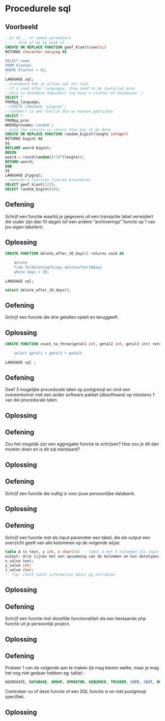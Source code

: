 # Procedurele sql

## Voorbeeld
```sql
--$1 $2 .. or named parameters
--' ' blok of $$ $$ blok of ..
CREATE OR REPLACE FUNCTION geef_klant(numeric)
RETURNS character varying AS
'
SELECT naam
FROM klanten
WHERE klantnr = $1;
'
LANGUAGE sql;
--standaard heb je alleen sql als taal
--if u need other languages, they need to be installed once
--this is database dependent (we have a cluster of databases..)
SELECT *
FROMpg_language;
--CREATE LANGUAGE 'plpgsql';
--random() is een functie die we kunnen gebruiken
SELECT *
FROMpg_proc
WHEREproname='random';
--mind the returns vs return thas has to be done
CREATE OR REPLACE FUNCTION random_bigint(lengte integer)
RETURNS bigint AS
$$
DECLARE woord bigint;
BEGIN
woord = round(random()*10^(lengte));
RETURN woord;
END
$$
LANGUAGE plpgsql;
--execute a function (stored procedure)
SELECT geef_klant(122);
SELECT random_bigint(10);
```


## Oefening
Schrijf een functie waarbij je gegevens uit een transactie tabel verwijdert die ouder zijn dan 10 dagen (of een andere “archiverings” functie op 1 van jou eigen tabellen).

## Oplossing
```sql
CREATE FUNCTION delete_after_10_days() returns void AS
    '
    delete
    from fordeletingthings.deleteafter10days
    where days > 10;
    '
LANGUAGE sql;

select delete_after_10_days();
```

## Oefening
Schrijf een functie die drie getallen optelt en teruggeeft.

## Oplossing
```sql
CREATE FUNCTION count_to_three(getal1 int, getal2 int, getal3 int) returns int AS
    '
    select getal1 + getal2 + getal3
    '
LANGUAGE sql ;
```

## Oefening
Geef 3 mogelijke procedurale talen op postgresql en vind een overeenkomst met een ander software pakket (dbsoftware) op minstens 1 van die procedurale talen.

## Oplossing



## Oefening
Zou het mogelijk zijn een aggregatie functie te schrijven?
Hoe zou je dit dan moeten doen en is dit sql standaard?

## Oplossing



## Oefening
Schrijf een functie die nuttig is voor jouw persoonlijke databank.

## Oplossing



## Oefening
Schrijf een functie met als input parameter een tabel, die als output een overzicht geeft van alle kolommen op de volgende wijze:
```sql
table A (x text, y int, z char(4)) -- tabel A met 3 kolommen als input
output: drie lijnen met een opsomming van de kolommen en hun datatypes.
x_value text;
y_value int;
z_value char;
-- tip: check table information about pg_attribute
```

## Oplossing



## Oefening
Schrijf een functie met dezelfde functionaliteit als een bestaande php functie uit je persoonlijk project.

## Oplossing



## Oefening
Probeer 1 van de volgende aan te maken (je mag kiezen welke, maar je mag het nog niet gedaan hebben eg: table) :

```sql
AGGREGATE, DATABASE, GROUP, OPERATOR, SEQUENCE, TRIGGER, USER, CAST, DOMAIN, INDEX, RULE, TABLE, TYPE, VIEW, CONVERSION, FUNCTION, LANGUAGE , SCHEMA, TEMP, UNIQUE
```

Controleer nu of deze functie of een SQL functie is en niet postgresql specifiek.

## Oplossing
